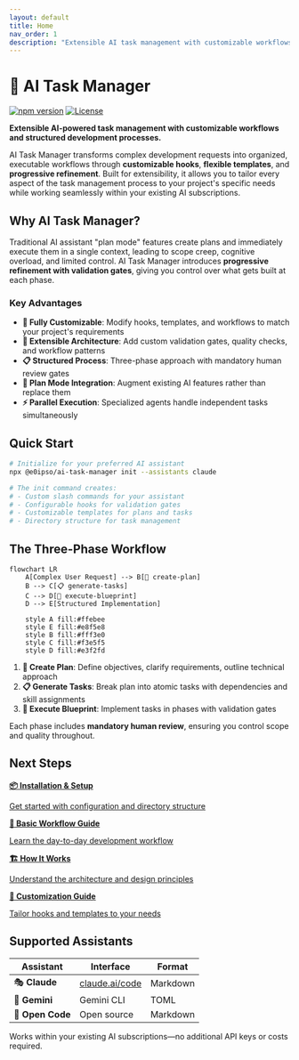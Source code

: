```yaml
---
layout: default
title: Home
nav_order: 1
description: "Extensible AI task management with customizable workflows and structured development"
---
```


# 🤖 AI Task Manager

[![npm version](https://img.shields.io/npm/v/@e0ipso/ai-task-manager.svg)](https://www.npmjs.com/package/@e0ipso/ai-task-manager)
[![License](https://img.shields.io/badge/License-MIT-green.svg)](https://opensource.org/licenses/MIT)

**Extensible AI-powered task management with customizable workflows and structured development processes.**

AI Task Manager transforms complex development requests into organized, executable workflows through **customizable hooks**, **flexible templates**, and **progressive refinement**. Built for extensibility, it allows you to tailor every aspect of the task management process to your project's specific needs while working seamlessly within your existing AI subscriptions.

## Why AI Task Manager?

Traditional AI assistant "plan mode" features create plans and immediately execute them in a single context, leading to scope creep, cognitive overload, and limited control. AI Task Manager introduces **progressive refinement with validation gates**, giving you control over what gets built at each phase.

### Key Advantages

- **🔧 Fully Customizable**: Modify hooks, templates, and workflows to match your project's requirements
- **🎯 Extensible Architecture**: Add custom validation gates, quality checks, and workflow patterns
- **📋 Structured Process**: Three-phase approach with mandatory human review gates
- **🔄 Plan Mode Integration**: Augment existing AI features rather than replace them
- **⚡ Parallel Execution**: Specialized agents handle independent tasks simultaneously

## Quick Start

```bash
# Initialize for your preferred AI assistant
npx @e0ipso/ai-task-manager init --assistants claude

# The init command creates:
# - Custom slash commands for your assistant
# - Configurable hooks for validation gates
# - Customizable templates for plans and tasks
# - Directory structure for task management
```

## The Three-Phase Workflow

```mermaid
flowchart LR
    A[Complex User Request] --> B[📝 create-plan]
    B --> C[📋 generate-tasks]
    C --> D[🚀 execute-blueprint]
    D --> E[Structured Implementation]

    style A fill:#ffebee
    style E fill:#e8f5e8
    style B fill:#fff3e0
    style C fill:#f3e5f5
    style D fill:#e3f2fd
```

1. **📝 Create Plan**: Define objectives, clarify requirements, outline technical approach
2. **📋 Generate Tasks**: Break plan into atomic tasks with dependencies and skill assignments
3. **🚀 Execute Blueprint**: Implement tasks in phases with validation gates

Each phase includes **mandatory human review**, ensuring you control scope and quality throughout.

## Next Steps

<div class="nav-grid">
  <a href="{% link installation.md %}" class="nav-card">
    <strong>📦 Installation & Setup</strong>
    <p>Get started with configuration and directory structure</p>
  </a>
  <a href="{% link workflow.md %}" class="nav-card">
    <strong>🔄 Basic Workflow Guide</strong>
    <p>Learn the day-to-day development workflow</p>
  </a>
  <a href="{% link architecture.md %}" class="nav-card">
    <strong>🏗️ How It Works</strong>
    <p>Understand the architecture and design principles</p>
  </a>
  <a href="{% link customization.md %}" class="nav-card">
    <strong>🔧 Customization Guide</strong>
    <p>Tailor hooks and templates to your needs</p>
  </a>
</div>

## Supported Assistants

| Assistant | Interface | Format |
|-----------|-----------|--------|
| 🎭 **Claude** | [claude.ai/code](https://claude.ai/code) | Markdown |
| 💎 **Gemini** | Gemini CLI | TOML |
| 📝 **Open Code** | Open source | Markdown |

Works within your existing AI subscriptions—no additional API keys or costs required.
